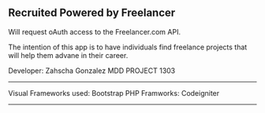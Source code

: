 ## Recruited Powered by Freelancer

Will request oAuth access to the Freelancer.com API.


The intention of this app is to have individuals find freelance projects that will help them advane in their career.


Developer: Zahscha Gonzalez
MDD PROJECT 1303

-------------------------------
Visual Frameworks used: Bootstrap
PHP Framworks: Codeigniter

-------------------------------

